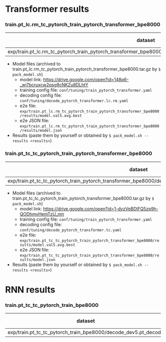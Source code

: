 # Transformer results
### train.pt_lc.rm_tc_pytorch_train_pytorch_transformer_bpe8000
|dataset|BLEU|1-gram|2-gram|3-gram|4-gram|BP|ratio|hyp_len|ref_len|
|---|---|---|---|---|---|---|---|---|---|
|exp/train.pt_lc.rm_tc_pytorch_train_pytorch_transformer_bpe8000/decode_dev5.pt_decode_pytorch_transformer.lc.rm|**54.25**|78.4|60.3|48.0|38.4|0.998|0.998|43983|44062|

- Model files (archived to train.pt_lc.rm_tc_pytorch_train_pytorch_transformer_bpe8000.tar.gz by `$ pack_model.sh`)
  - model link: https://drive.google.com/open?id=148p6-_wj7bcruxcw2qsg9cNKZu8DLhtY
  - training config file: `conf/tuning/train_pytorch_transformer.yaml`
  - decoding config file: `conf/tuning/decode_pytorch_transformer.lc.rm.yaml`
  - e2e file: `exp/train.pt_lc.rm_tc_pytorch_train_pytorch_transformer_bpe8000/results/model.val5.avg.best`
  - e2e JSON file: `exp/train.pt_lc.rm_tc_pytorch_train_pytorch_transformer_bpe8000/results/model.json`
- Results (paste them by yourself or obtained by `$ pack_model.sh --results <results>`)

### train.pt_tc_tc_pytorch_train_pytorch_transformer_bpe8000
|dataset|BLEU|1-gram|2-gram|3-gram|4-gram|BP|ratio|hyp_len|ref_len|
|---|---|---|---|---|---|---|---|---|---|
|exp/train.pt_tc_tc_pytorch_train_pytorch_transformer_bpe8000/decode_dev5.pt_decode_pytorch_transformer.tc|**58.61**|80.7|64.1|52.6|43.3|1.000|1.001|44112|44062|

- Model files (archived to train.pt_tc_tc_pytorch_train_pytorch_transformer_bpe8000.tar.gz by `$ pack_model.sh`)
  - model link: https://drive.google.com/open?id=1-dyzVeBDlFQ5zp9h-QODhmvHemTzU_nm
  - training config file: `conf/tuning/train_pytorch_transformer.yaml`
  - decoding config file: `conf/tuning/decode_pytorch_transformer.tc.yaml`
  - e2e file: `exp/train.pt_tc_tc_pytorch_train_pytorch_transformer_bpe8000/results/model.val5.avg.best`
  - e2e JSON file: `exp/train.pt_tc_tc_pytorch_train_pytorch_transformer_bpe8000/results/model.json`
- Results (paste them by yourself or obtained by `$ pack_model.sh --results <results>`)


# RNN results
### train.pt_tc_tc_pytorch_train_bpe8000
|dataset|BLEU|1-gram|2-gram|3-gram|4-gram|BP|ratio|hyp_len|ref_len|
|---|---|---|---|---|---|---|---|---|---|
|exp/train.pt_tc_tc_pytorch_train_bpe8000/decode_dev5.pt_decode|**54.02**|78.2|60.1|47.8|38.1|0.999|0.999|44004|44062|
